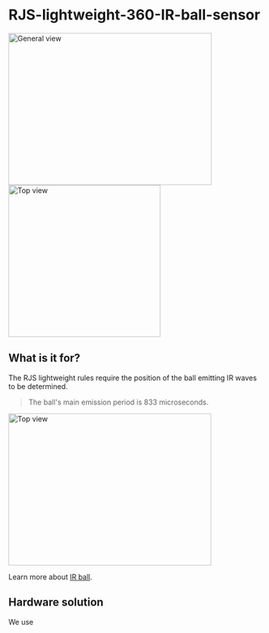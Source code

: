 # RJS-lightweight-360-IR-ball-sensor

<img width="401" height="300" alt="General view" src="https://github.com/user-attachments/assets/930d4bf8-b608-4607-9177-4990a8d32c3b" />
<img width="300" height="300" alt="Top view" src="https://github.com/user-attachments/assets/790fdb9e-d7a9-49ff-a266-bea45dbccb4f" />


## What is it for?

The RJS lightweight rules require the position of the ball emitting IR waves to be determined. 
>The ball's main emission period is 833 microseconds.

<img width="400" height="300" alt="Top view" src="https://github.com/robocup-junior/ir-golf-ball/blob/main/img%2FIR_ball_modulation.png" />

Learn more about [IR ball](https://github.com/robocup-junior/ir-golf-ball).
## Hardware solution
We use 

